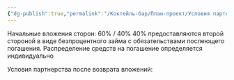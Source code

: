 ```yaml
---
{"dg-publish":true,"permalink":"/Коктейль-бар/План-проект/Условия партнерства/"}
---
```


Начальные вложения сторон: 
60% / 40% 
40% предоставляются второй стороной в виде безпроцентного займа с обязательствами послеющего  погашения. Распределение средств на погашение определяется индивидуально 

Условия партнерства после возврата вложений: 
